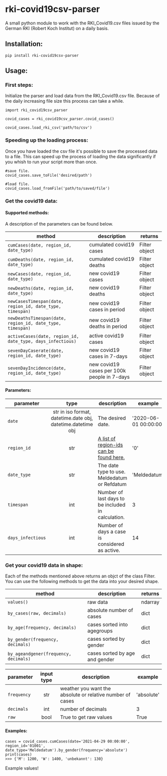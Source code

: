 # rki-covid19csv-parser
A small python module to work with the RKI_Covid19.csv files issued by the German RKI (Robert Koch Institut) on a daily basis.

## Installation:
```pip install rki-covid19csv-parser```

## Usage:
### First steps:
Initialize the parser and load data from the RKI_Covid19.csv file.   Because of the daily increasing file size this process can take a while.

```
import rki_covid19csv_parser
  
covid_cases = rki_covid19csv_parser.covid_cases()

covid_cases.load_rki_csv('path/to/csv')
```

### Speeding up the loading process:
Once you have loaded the csv file it's possible to save the processed data to a file.
This can speed up the process of loading the data significantly if you whish to run your script more than once.

```
#save file.
covid_cases.save_toFile('desired/path')

#load file.
covid_cases.load_fromFile('path/to/saved/file')
```

### Get the covid19 data:
#### Supported methods:
A description of the parameters can be found below. 

| method | description | returns
| --- | --- | --- |
| `cumCases(date, region_id, date_type)` | cumulated covid19 cases | Filter object |
| `cumDeaths(date, region_id, date_type)` | cumulated covid19 deaths | Filter object |
| `newCases(date, region_id, date_type)` | new covid19 cases | Filter object |
| `newDeaths(date, region_id, date_type)` | new covid19 deaths | Filter object |
| `newCasesTimespan(date, region_id, date_type, timespan)` | new covid19 cases in period | Filter object |
| `newDeathsTimespan(date, region_id, date_type, timespan)` | new covid19 deaths in period | Filter object |
| `activeCases(date, region_id, date_type, days_infectious)` | active covid19 cases | Filter object |
| `sevenDayCaserate(date, region_id, date_type)` | new covid19 cases in 7-days | Filter object |
| `sevenDayIncidence(date, region_id, date_type)` | new covid19 cases per 100k people in 7-days | Filter object |


#### Parameters:

| parameter | type | description | example |
| --- | :---: | --- | --- |
| `date` | str in  iso format, datetime.date obj, datetime.datetime obj | The desired date. | '2020-06-01 00:00:00' |
| `region_id` | str | [A list of region-ids can be found here.](https://github.com/Hoffmann77/rki-covid19csv-parser/blob/main/REGION_ID.md) | '0' |
| `date_type` | str | The date type to use. Meldedatum or Refdatum | 'Meldedatum' |
| `timespan` | int | Number of last days to be included in calculation. | 3 |
| `days_infectious` | int | Number of days a case is considered as active. | 14 |

### Get your covid19 data in shape:
Each of the methods mentioned above returns an objct of the class Filter. You can use the following methods to get the data into your desired shape.

| method | description | returns
| --- | --- | --- |
| `values()` | raw data | ndarray |
| `by_cases(raw, decimals)` | absolute number of cases | dict |
| `by_age(frequency, decimals)` | cases sorted into agegroups | dict |
| `by_gender(frequency, decimals)` | cases sorted by gender | dict |
| `by_ageandgener(frequency, decimals)` | cases sorted by age and gender | dict |

| parameter | input type | description | example |
| --- | :---: | --- | --- |
| `frequency` | str | weather you want the absolute or relative number of cases | 'absolute' |
| `decimals` | int | number of decimals | 3 |
| `raw` | bool | True to get raw values | True |


#### Examples:

```
cases = covid_cases.cumCases(date='2021-04-29 00:00:00', region_id='01001', date_type='Meldedatum').by_gender(frequency='absolute')
print(cases)
>>> {'M': 1200, 'W': 1400, 'unbekannt': 130}
```
Example values!

